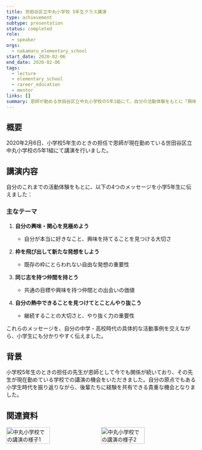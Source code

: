 ```yaml
---
title: 世田谷区立中丸小学校 5年生クラス講演
type: achievement
subtype: presentation
status: completed
role:
  - speaker
orgs:
  - nakamaru_elementary_school
start_date: 2020-02-06
end_date: 2020-02-06
tags:
  - lecture
  - elementary_school
  - career_education
  - mentor
links: []
summary: 恩師が勤める世田谷区立中丸小学校の5年1組にて、自分の活動体験をもとに「興味・関心を見極める」「枠を飛び出した発想」「仲間の大切さ」「やり抜く力」について講演した。
---
```


## 概要

2020年2月6日、小学校5年生のときの担任で恩師が現在勤めている世田谷区立中丸小学校の5年1組にて講演を行いました。

## 講演内容

自分のこれまでの活動体験をもとに、以下の4つのメッセージを小学5年生に伝えました：

### 主なテーマ
1. **自分の興味・関心を見極めよう**
   - 自分が本当に好きなこと、興味を持てることを見つける大切さ

2. **枠を飛び出して新たな発想をしよう**
   - 既存の枠にとらわれない自由な発想の重要性

3. **同じ志を持つ仲間を持とう**
   - 共通の目標や興味を持つ仲間との出会いの価値

4. **自分の熱中できることを見つけてとことんやり抜こう**
   - 継続することの大切さと、やり抜く力の重要性

これらのメッセージを、自分の中学・高校時代の具体的な活動事例を交えながら、小学生にも分かりやすく伝えました。

## 背景

小学校5年生のときの担任の先生が恩師として今でも関係が続いており、その先生が現在勤めている学校での講演の機会をいただきました。自分の原点でもある小学生時代を振り返りながら、後輩たちに経験を共有できる貴重な機会となりました。

## 関連資料
<div style="display: flex; gap: 10px;">
  <img src="linked_assets/10_Achievements/presentations/nakamaru_elementary_lecture_2020_02_06/lecture_scene1.jpg" alt="中丸小学校での講演の様子1" width="48%">
  <img src="linked_assets/10_Achievements/presentations/nakamaru_elementary_lecture_2020_02_06/lecture_scene2.jpg" alt="中丸小学校での講演の様子2" width="48%">
</div>
